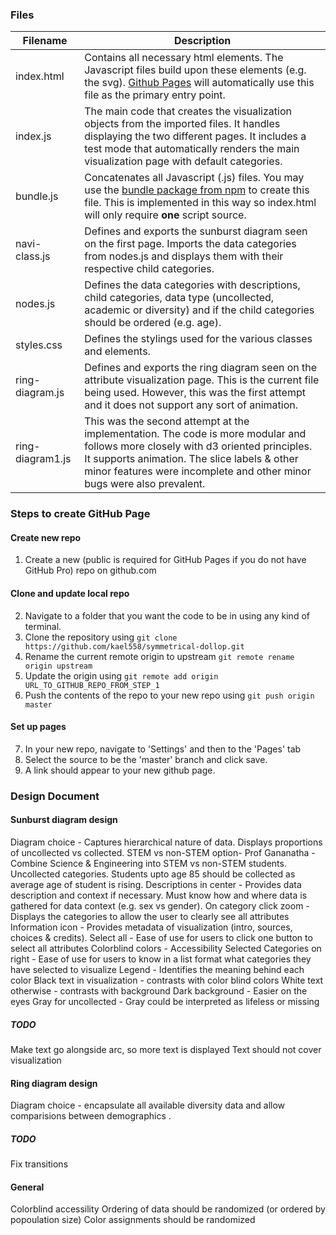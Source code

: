 ### Files 
| Filename     | Description |
| ----------- | ----------- |
| index.html      | Contains all necessary html elements. The Javascript files build upon these elements (e.g. the svg). [Github Pages](https://developer.mozilla.org/en-US/docs/Learn/Common_questions/Using_Github_pages) will automatically use this file as the primary entry point.        |
| index.js | The main code that creates the visualization objects from the imported files. It handles displaying the two different pages. It includes a test mode that automatically renders the main visualization page with default categories. |
| bundle.js   | Concatenates all Javascript (.js) files. You may use the [bundle package from npm](https://www.npmjs.com/package/bundle-js) to create this file. This is implemented in this way so index.html will only require **one** script source. |
| navi-class.js | Defines and exports the sunburst diagram seen on the first page. Imports the data categories from nodes.js and displays them with their respective child categories. |
| nodes.js | Defines the data categories with descriptions, child categories, data type (uncollected, academic or diversity) and if the child categories should be ordered (e.g. age). |
| styles.css | Defines the stylings used for the various classes and elements. |
| ring-diagram.js | Defines and exports the ring diagram seen on the attribute visualization page. This is the current file being used. However, this was the first attempt and it does not support any sort of animation. |
| ring-diagram1.js | This was the second attempt at the implementation. The code is more modular and follows more closely with d3 oriented principles. It supports animation. The slice labels & other minor features were incomplete and other minor bugs were also prevalent. |

### Steps to create GitHub Page
#### Create new repo
1. Create a new (public is required for GitHub Pages if you do not have GitHub Pro) repo on github.com

#### Clone and update local repo
2. Navigate to a folder that you want the code to be in using any kind of terminal.
3. Clone the repository using `git clone https://github.com/kael558/symmetrical-dollop.git`
4. Rename the current remote origin to upstream `git remote rename origin upstream`
5. Update the origin using `git remote add origin URL_TO_GITHUB_REPO_FROM_STEP_1`
6. Push the contents of the repo to your new repo using `git push origin master`

#### Set up pages
7. In your new repo, navigate to 'Settings' and then to the 'Pages' tab
8. Select the source to be the 'master' branch and click save.
9. A link should appear to your new github page.

### Design Document
#### Sunburst diagram design
Diagram choice -  Captures hierarchical nature of data. Displays proportions of uncollected vs collected. 
STEM vs non-STEM option- 
Prof Gananatha - Combine Science & Engineering into STEM vs non-STEM students. Uncollected categories. Students upto age 85 should be collected as average age of student is rising.
Descriptions in center - Provides data description and context if necessary. Must know how and where data is gathered for data context (e.g. sex vs gender).
On category click zoom - Displays the categories to allow the user to clearly see all attributes
Information icon - Provides metadata of visualization (intro, sources, choices & credits). 
Select all - Ease of use for users to click one button to select all attributes
Colorblind colors - Accessibility 
Selected Categories on right - Ease of use for users to know in a list format what categories they have selected to visualize
Legend - Identifies the meaning behind each color
Black text in visualization - contrasts with  color blind colors
White text otherwise - contrasts with background
Dark background - Easier on the eyes
Gray for uncollected - Gray could be interpreted as lifeless or missing

##### TODO
Make text go alongside arc, so more text is displayed
Text should not cover visualization

#### Ring diagram design
Diagram choice - encapsulate all available diversity data and allow comparisions between demographics .

##### TODO
Fix transitions

#### General
Colorblind accessility
Ordering of data should be randomized (or ordered by popoulation size)
Color assignments should be randomized